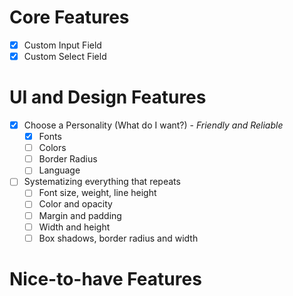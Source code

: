 # Core Features

- [x] Custom Input Field
- [x] Custom Select Field

# UI and Design Features

- [x] Choose a Personality (What do I want?) - _Friendly and Reliable_
  - [x] Fonts
  - [ ] Colors
  - [ ] Border Radius
  - [ ] Language
- [ ] Systematizing everything that repeats
  - [ ] Font size, weight, line height
  - [ ] Color and opacity
  - [ ] Margin and padding
  - [ ] Width and height
  - [ ] Box shadows, border radius and width

# Nice-to-have Features
